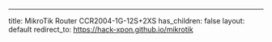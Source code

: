 ---
title: MikroTik Router CCR2004-1G-12S+2XS
has_children: false
layout: default
redirect_to: https://hack-xpon.github.io/mikrotik